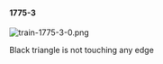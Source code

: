 #### 1775-3
![train-1775-3-0.png](https://github.com/lil-lab/nlvr/raw/master/nlvr/train/images/60/train-1775-3-0.png "train-1775-3-0.png")

Black triangle is not touching any edge